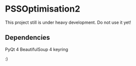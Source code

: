 PSSOptimisation2
================
This project still is under heavy development. Do not use it yet!

Dependencies
------------
PyQt 4
BeautifulSoup 4
keyring

:)
